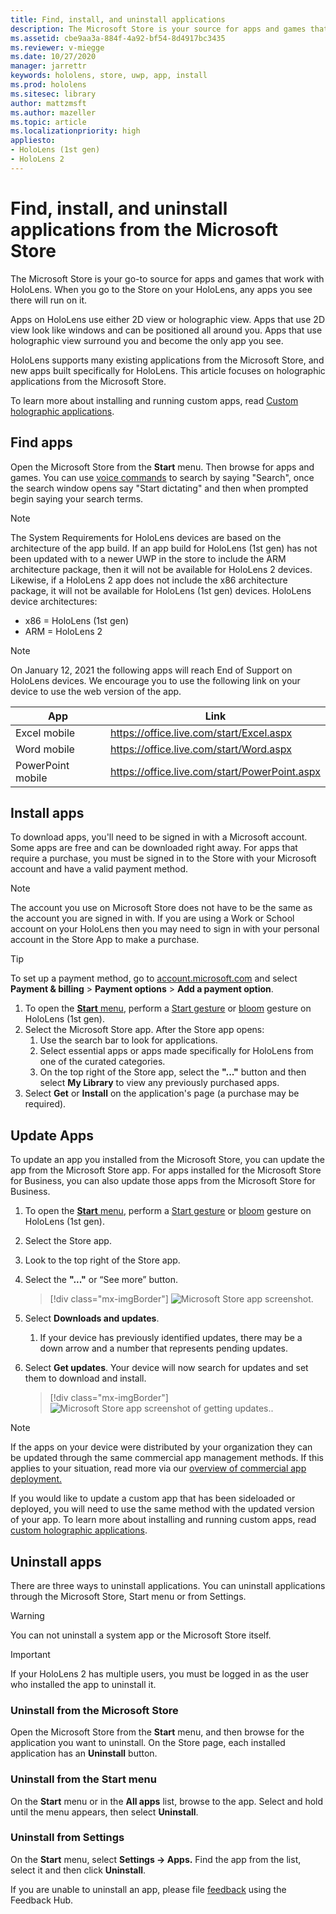 ```yaml
---
title: Find, install, and uninstall applications
description: The Microsoft Store is your source for apps and games that work with HoloLens.  Learn more about finding, installing, and uninstalling holographic apps.
ms.assetid: cbe9aa3a-884f-4a92-bf54-8d4917bc3435
ms.reviewer: v-miegge
ms.date: 10/27/2020
manager: jarrettr
keywords: hololens, store, uwp, app, install
ms.prod: hololens
ms.sitesec: library
author: mattzmsft
ms.author: mazeller
ms.topic: article
ms.localizationpriority: high
appliesto:
- HoloLens (1st gen)
- HoloLens 2
---
```



# Find, install, and uninstall applications from the Microsoft Store

The Microsoft Store is your go-to source for apps and games that work with HoloLens. When you go to the Store on your HoloLens, any apps you see there will run on it.

Apps on HoloLens use either 2D view or holographic view. Apps that use 2D view look like windows and can be positioned all around you. Apps that use holographic view surround you and become the only app you see.

HoloLens supports many existing applications from the Microsoft Store, and new apps built specifically for HoloLens.  This article focuses on holographic applications from the Microsoft Store.

To learn more about installing and running custom apps, read [Custom holographic applications](holographic-custom-apps.md).

## Find apps

Open the Microsoft Store from the **Start** menu. Then browse for apps and games. You can use [voice commands](hololens-cortana.md) to search by saying "Search", once the search window opens say "Start dictating" and then when prompted begin saying your search terms.

> [!NOTE]
> The System Requirements for HoloLens devices are based on the architecture of the app build. If an app build for HoloLens (1st gen) has not been updated with to a newer UWP in the store to include the ARM architecture package, then it will not be available for HoloLens 2 devices. Likewise, if a HoloLens 2 app does not include the x86 architecture package, it will not be available for HoloLens (1st gen) devices. HoloLens device architectures:
> - x86 = HoloLens (1st gen)
> - ARM = HoloLens 2

> [!NOTE]
> On January 12, 2021 the following apps will reach End of Support on HoloLens devices. We encourage you to use the following link on your device to use the web version of the app.

| App        | Link                                          |
|------------|-----------------------------------------------|
| Excel mobile      | https://office.live.com/start/Excel.aspx      |
| Word mobile       | https://office.live.com/start/Word.aspx       |
| PowerPoint mobile | https://office.live.com/start/PowerPoint.aspx |

## Install apps

To download apps, you'll need to be signed in with a Microsoft account. Some apps are free and can be downloaded right away. For apps that require a purchase, you must be signed in to the Store with your Microsoft account and have a valid payment method.
> [!NOTE]
> The account you use on Microsoft Store does not have to be the same as the account you are signed in with. If you are using a Work or School account on your HoloLens then you may need to sign in with your personal account in the Store App to make a purchase.

> [!TIP]
> To set up a payment method, go to [account.microsoft.com](https://account.microsoft.com/) and select **Payment & billing** > **Payment options** > **Add a payment option**.

1. To open the [**Start** menu](holographic-home.md), perform a [Start gesture](https://docs.microsoft.com/hololens/hololens2-basic-usage#start-gesture) or [bloom](hololens1-basic-usage.md) gesture on HoloLens (1st gen).
1. Select the Microsoft Store app. After the Store app opens:
   1. Use the search bar to look for applications. 
   1. Select essential apps or apps made specifically for HoloLens from one of the curated categories.
   1. On the top right of the Store app, select the **"..."** button and then select **My Library** to view any previously purchased apps.
1. Select **Get** or **Install** on the application's page (a purchase may be required).

## Update Apps
To update an app you installed from the Microsoft Store, you can update the app from the Microsoft Store app. For apps installed for the Microsoft Store for Business, you can also update those apps from the Microsoft Store for Business. 
1. To open the [**Start** menu](holographic-home.md), perform a [Start gesture](https://docs.microsoft.com/hololens/hololens2-basic-usage#start-gesture) or [bloom](hololens1-basic-usage.md) gesture on HoloLens (1st gen).
1. Select the Store app.
1. Look to the top right of the Store app. 
1. Select the **"..."** or “See more” button.

   > [!div class="mx-imgBorder"]
   > ![Microsoft Store app screenshot.](images/store-update-1.png)

1. Select **Downloads and updates**.
    1. If your device has previously identified updates, there may be a down arrow and a number that represents pending updates.
1. Select **Get updates**. Your device will now search for updates and set them to download and install. 
 
   > [!div class="mx-imgBorder"]
   > ![Microsoft Store app screenshot of getting updates..](images/store-update-2.png.jpg)

> [!NOTE]
> If the apps on your device were distributed by your organization they can be updated through the same commercial app management methods. If this applies to your situation, read more via our [overview of commercial app deployment.](app-deploy-overview.md)
>
> If you would like to update a custom app that has been sideloaded or deployed, you will need to use the same method with the updated version of your app. To learn more about installing and running custom apps, read [custom holographic applications](holographic-custom-apps.md).

## Uninstall apps

There are three ways to uninstall applications. You can uninstall applications through the Microsoft Store, Start menu or from Settings. 
>[!WARNING]
You can not uninstall a system app or the Microsoft Store itself.

> [!IMPORTANT]
> If your HoloLens 2 has multiple users, you must be logged in as the user who installed the app to uninstall it. 

### Uninstall from the Microsoft Store

Open the Microsoft Store from the **Start** menu, and then browse for the application you want to uninstall.  On the Store page, each installed application has an **Uninstall** button.

### Uninstall from the Start menu

On the **Start** menu or in the **All apps** list, browse to the app. Select and hold until the menu appears, then select **Uninstall**.

### Uninstall from Settings
On the **Start** menu, select **Settings -> Apps.** Find the app from the list, select it and then click **Uninstall**.

If you are unable to uninstall an app, please file [feedback](https://docs.microsoft.com/hololens/hololens-feedback) using the Feedback Hub.




